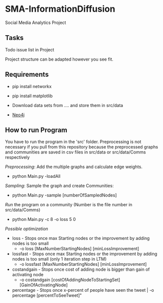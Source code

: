 # SMA-InformationDiffusion
Social Media Analytics Project

## Tasks
Todo issue list in Project

Project structure can be adapted however you see fit. 

## Requirements
* pip install networkx 
* pip install matplotlib
* Download data sets from .... and store them in src/data


* [Neo4j](https://www.digitalocean.com/community/tutorials/how-to-install-and-configure-neo4j-on-ubuntu-20-04)


## How to run Program
You have to run the program in the 'src' folder. Preprocessing is not necessary if you pull from this repository because the preprocessed graphs and communities are saved in csv files in src/data or src/data/Comms respectively 


*Preprocessing*: Add the multiple graphs and calculate edge weights. 



* python Main.py -loadAll 


*Sampling*: Sample the graph and create Communities: 



* python Main.py -sample [numberOfSampledNodes]


*Run* the program on a community (Number is the file number in src/data/Comms)

* python Main.py -c 8 -o loss 5 0 


*Possible optimization*


* loss - Stops once max Starting nodes or the improvement by adding nodes is too small 
  * -o loss [MaxNumberStartingNodes] [minLossImprovement]
* lossfast - Stops once max Starting nodes or the improvement by adding nodes is too small (only 1 iteration step in LTM) 
  * -o lossfast [MaxNumberStartingNodes] [minLossImprovement]
* costandgain - Stops once cost of adding node is bigger than gain of activating node 
  * -o costandgain [costOfAddingNodeToStartingSet] [GainOfActivatingNode] 
* percentage - Stops once x-percent of people have seen the tweet | -o percentage [percentToSeeTweet]"
